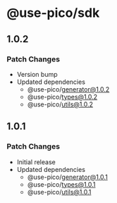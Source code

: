 # @use-pico/sdk

## 1.0.2

### Patch Changes

- Version bump
- Updated dependencies
    - @use-pico/generator@1.0.2
    - @use-pico/types@1.0.2
    - @use-pico/utils@1.0.2

## 1.0.1

### Patch Changes

- Initial release
- Updated dependencies
    - @use-pico/generator@1.0.1
    - @use-pico/types@1.0.1
    - @use-pico/utils@1.0.1
